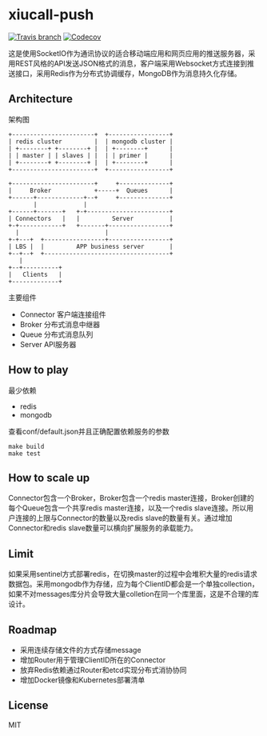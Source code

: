 # xiucall-push

[![Travis branch](https://img.shields.io/travis/tuhuayuan/xiucall-push/master.svg?maxAge=2592000)](https://travis-ci.org/tuhuayuan/xiucall-push)
[![Codecov](https://img.shields.io/codecov/c/github/tuhuayuan/xiucall-push/master.svg?maxAge=2592000)](https://codecov.io/github/tuhuayuan/xiucall-push?branch=master)

这是使用SocketIO作为通讯协议的适合移动端应用和网页应用的推送服务器，采用REST风格的API发送JSON格式的消息，客户端采用Websocket方式连接到推送接口，采用Redis作为分布式协调缓存，MongoDB作为消息持久化存储。

## Architecture

架构图

```
+-----------------------+  +-----------------+
| redis cluster         |  | mongodb cluster |
| +--------+ +--------+ |  | +--------+      |
| | master | | slaves | |  | | primer |      |
| +--------+ +--------+ |  | +--------+      |
+-----------------------+  +-----------------+

+-----------------------+     +--------------+
|     Broker            +-----+  Queues      |
+------+-------------+--+     +--------------+
       |             |
+------+-------+   +-+-----------------------+
| Connectors   |   |         Server          |
+-+------------+   +-------+-----------------+
  |                        |
+-+---+  +-----------------+-----------------+
| LBS |  |         APP business server       |
+--+--+  +-----------------------------------+
   |
+--+----------+
|   Clients   |
+-------------+
```

主要组件

- Connector 客户端连接组件
- Broker    分布式消息中继器
- Queue     分布式消息队列
- Server    API服务器

## How to play

最少依赖
- redis
- mongodb

查看conf/default.json并且正确配置依赖服务的参数

```
make build
make test
```

## How to scale up

Connector包含一个Broker，Broker包含一个redis master连接，Broker创建的每个Queue包含一个共享redis master连接，以及一个redis slave连接。所以用户连接的上限与Connector的数量以及redis slave的数量有关。通过增加Connector和redis slave数量可以横向扩展服务的承载能力。

## Limit

如果采用sentinel方式部署redis，在切换master的过程中会堆积大量的redis请求数据包。采用mongodb作为存储，应为每个ClientID都会是一个单独collection，如果不对messages库分片会导致大量colletion在同一个库里面，这是不合理的库设计。

## Roadmap

 - 采用连续存储文件的方式存储message
 - 增加Router用于管理ClientID所在的Connector
 - 放弃Redis依赖通过Router和etcd实现分布式消协协同
 - 增加Docker镜像和Kubernetes部署清单

## License

MIT 